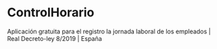 # ControlHorario
Aplicación gratuita para el registro la jornada laboral de los empleados | Real Decreto-ley 8/2019 | España
